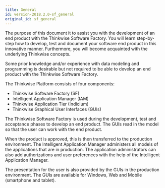 ```yaml
---
title: General
id: version-2018.2.0-sf_general
original_id: sf_general
---
```


The purpose of this document it to assist you with the development of an end product with the Thinkwise Software Factory. You will learn step-by-step how to develop, test and document your software end product in this innovative manner. Furthermore, you will become acquainted with the underlying Thinkwise concepts.

Some prior knowledge and/or experience with data modeling and programming is desirable but not required to be able to develop an end product with the Thinkwise Software Factory.

The Thinkwise Platform consists of four components:

- Thinkwise Software Factory (SF)
- Intelligent Application Manager (IAM)
- Thinkwise Application Tier (Indicium)
- Thinkwise Graphical User Interfaces (GUIs)

The Thinkwise Software Factory is used during the development, test and acceptance phases to develop an end product. The GUIs read in the model so that the user can work with the end product.

When the product is approved, this is then transferred to the production environment. The Intelligent Application Manager administers all models of the applications that are in production. The application administrators can also add authorizations and user preferences with the help of the Intelligent Application Manager.

The presentation for the user is also provided by the GUIs in the production environment. The GUIs are available for Windows, Web and Mobile (smartphone and tablet).
